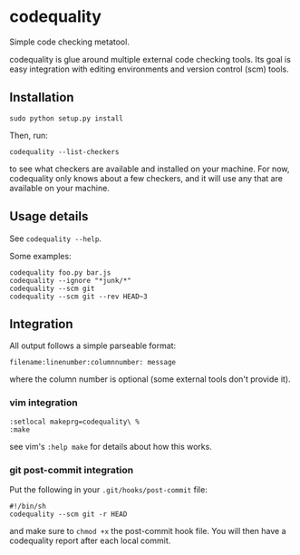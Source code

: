 # codequality

Simple code checking metatool.

codequality is glue around multiple external code checking tools. Its goal
is easy integration with editing environments and version control (scm) tools.

## Installation

    sudo python setup.py install

Then, run:

    codequality --list-checkers

to see what checkers are available and installed on your machine. For now,
codequality only knows about a few checkers, and it will use any that are
available on your machine.

## Usage details

See `codequality --help`.

Some examples:

    codequality foo.py bar.js
    codequality --ignore "*junk/*"
    codequality --scm git
    codequality --scm git --rev HEAD~3

## Integration

All output follows a simple parseable format:

    filename:linenumber:columnnumber: message

where the column number is optional (some external tools don't provide it).

### vim integration

    :setlocal makeprg=codequality\ %
    :make

see vim's `:help make` for details about how this works.

### git post-commit integration

Put the following in your `.git/hooks/post-commit` file:

    #!/bin/sh
    codequality --scm git -r HEAD

and make sure to `chmod +x` the post-commit hook file. You will
then have a codequality report after each local commit.

